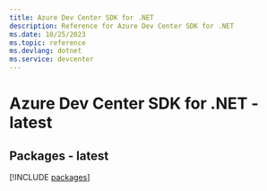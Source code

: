```yaml
---
title: Azure Dev Center SDK for .NET
description: Reference for Azure Dev Center SDK for .NET
ms.date: 10/25/2023
ms.topic: reference
ms.devlang: dotnet
ms.service: devcenter
---
```

# Azure Dev Center SDK for .NET - latest
## Packages - latest
[!INCLUDE [packages](dev-center-index.md)]